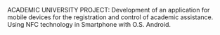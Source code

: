 ACADEMIC UNIVERSITY PROJECT: Development of an application for mobile devices for the registration and control of academic assistance. Using NFC technology in Smartphone with O.S. Android.
